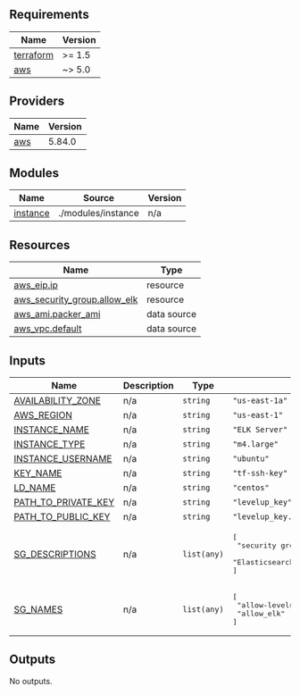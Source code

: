 <!-- BEGIN_TF_DOCS -->
## Requirements

| Name | Version |
|------|---------|
| <a name="requirement_terraform"></a> [terraform](#requirement\_terraform) | >= 1.5 |
| <a name="requirement_aws"></a> [aws](#requirement\_aws) | ~> 5.0 |

## Providers

| Name | Version |
|------|---------|
| <a name="provider_aws"></a> [aws](#provider\_aws) | 5.84.0 |

## Modules

| Name | Source | Version |
|------|--------|---------|
| <a name="module_instance"></a> [instance](#module\_instance) | ./modules/instance | n/a |

## Resources

| Name | Type |
|------|------|
| [aws_eip.ip](https://registry.terraform.io/providers/hashicorp/aws/latest/docs/resources/eip) | resource |
| [aws_security_group.allow_elk](https://registry.terraform.io/providers/hashicorp/aws/latest/docs/resources/security_group) | resource |
| [aws_ami.packer_ami](https://registry.terraform.io/providers/hashicorp/aws/latest/docs/data-sources/ami) | data source |
| [aws_vpc.default](https://registry.terraform.io/providers/hashicorp/aws/latest/docs/data-sources/vpc) | data source |

## Inputs

| Name | Description | Type | Default | Required |
|------|-------------|------|---------|:--------:|
| <a name="input_AVAILABILITY_ZONE"></a> [AVAILABILITY\_ZONE](#input\_AVAILABILITY\_ZONE) | n/a | `string` | `"us-east-1a"` | no |
| <a name="input_AWS_REGION"></a> [AWS\_REGION](#input\_AWS\_REGION) | n/a | `string` | `"us-east-1"` | no |
| <a name="input_INSTANCE_NAME"></a> [INSTANCE\_NAME](#input\_INSTANCE\_NAME) | n/a | `string` | `"ELK Server"` | no |
| <a name="input_INSTANCE_TYPE"></a> [INSTANCE\_TYPE](#input\_INSTANCE\_TYPE) | n/a | `string` | `"m4.large"` | no |
| <a name="input_INSTANCE_USERNAME"></a> [INSTANCE\_USERNAME](#input\_INSTANCE\_USERNAME) | n/a | `string` | `"ubuntu"` | no |
| <a name="input_KEY_NAME"></a> [KEY\_NAME](#input\_KEY\_NAME) | n/a | `string` | `"tf-ssh-key"` | no |
| <a name="input_LD_NAME"></a> [LD\_NAME](#input\_LD\_NAME) | n/a | `string` | `"centos"` | no |
| <a name="input_PATH_TO_PRIVATE_KEY"></a> [PATH\_TO\_PRIVATE\_KEY](#input\_PATH\_TO\_PRIVATE\_KEY) | n/a | `string` | `"levelup_key"` | no |
| <a name="input_PATH_TO_PUBLIC_KEY"></a> [PATH\_TO\_PUBLIC\_KEY](#input\_PATH\_TO\_PUBLIC\_KEY) | n/a | `string` | `"levelup_key.pub"` | no |
| <a name="input_SG_DESCRIPTIONS"></a> [SG\_DESCRIPTIONS](#input\_SG\_DESCRIPTIONS) | n/a | `list(any)` | <pre>[<br/>  "security group that allows ssh connection",<br/>  "Elasticsearch traffic"<br/>]</pre> | no |
| <a name="input_SG_NAMES"></a> [SG\_NAMES](#input\_SG\_NAMES) | n/a | `list(any)` | <pre>[<br/>  "allow-levelup-ssh",<br/>  "allow_elk"<br/>]</pre> | no |

## Outputs

No outputs.
<!-- END_TF_DOCS -->